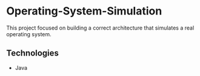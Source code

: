 # Operating-System-Simulation
This project focused on building a correct architecture that simulates a real operating system.
## Technologies
- Java
